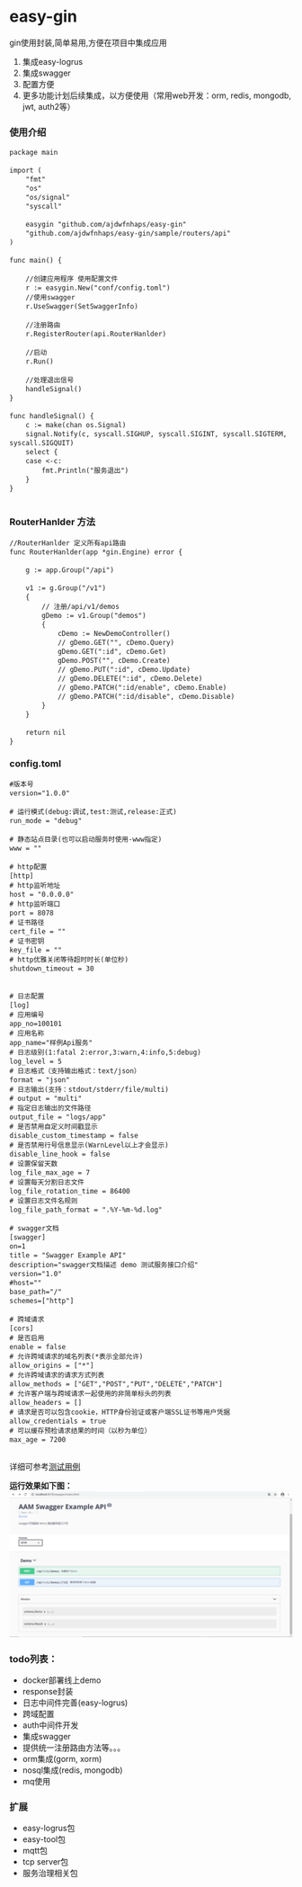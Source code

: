 # easy-gin
gin使用封装,简单易用,方便在项目中集成应用
1. 集成easy-logrus
2. 集成swagger
3. 配置方便
4. 更多功能计划后续集成，以方便使用（常用web开发：orm, redis, mongodb, jwt, auth2等）

### 使用介绍
```
package main

import (
	"fmt"
	"os"
	"os/signal"
	"syscall"

	easygin "github.com/ajdwfnhaps/easy-gin"
	"github.com/ajdwfnhaps/easy-gin/sample/routers/api"
)

func main() {

	//创建应用程序 使用配置文件
	r := easygin.New("conf/config.toml")
	//使用swagger
	r.UseSwagger(SetSwaggerInfo)

	//注册路由
	r.RegisterRouter(api.RouterHanlder)

	//启动
	r.Run()

	//处理退出信号
	handleSignal()
}

func handleSignal() {
	c := make(chan os.Signal)
	signal.Notify(c, syscall.SIGHUP, syscall.SIGINT, syscall.SIGTERM, syscall.SIGQUIT)
	select {
	case <-c:
		fmt.Println("服务退出")
	}
}


```

### RouterHanlder 方法

```
//RouterHanlder 定义所有api路由
func RouterHanlder(app *gin.Engine) error {

	g := app.Group("/api")

	v1 := g.Group("/v1")
	{
		// 注册/api/v1/demos
		gDemo := v1.Group("demos")
		{
			cDemo := NewDemoController()
			// gDemo.GET("", cDemo.Query)
			gDemo.GET(":id", cDemo.Get)
			gDemo.POST("", cDemo.Create)
			// gDemo.PUT(":id", cDemo.Update)
			// gDemo.DELETE(":id", cDemo.Delete)
			// gDemo.PATCH(":id/enable", cDemo.Enable)
			// gDemo.PATCH(":id/disable", cDemo.Disable)
		}
	}

	return nil
}

```

### config.toml

```
#版本号
version="1.0.0"

# 运行模式(debug:调试,test:测试,release:正式)
run_mode = "debug"

# 静态站点目录(也可以启动服务时使用-www指定)
www = ""

# http配置
[http]
# http监听地址
host = "0.0.0.0"
# http监听端口
port = 8078
# 证书路径
cert_file = ""
# 证书密钥
key_file = ""
# http优雅关闭等待超时时长(单位秒)
shutdown_timeout = 30


# 日志配置
[log]
# 应用编号
app_no=100101
# 应用名称
app_name="样例Api服务"
# 日志级别(1:fatal 2:error,3:warn,4:info,5:debug)
log_level = 5
# 日志格式（支持输出格式：text/json）
format = "json"
# 日志输出(支持：stdout/stderr/file/multi)
# output = "multi"
# 指定日志输出的文件路径
output_file = "logs/app"
# 是否禁用自定义时间戳显示
disable_custom_timestamp = false
# 是否禁用行号信息显示(WarnLevel以上才会显示)
disable_line_hook = false
# 设置保留天数
log_file_max_age = 7
# 设置每天分割日志文件
log_file_rotation_time = 86400
# 设置日志文件名规则
log_file_path_format = ".%Y-%m-%d.log"

# swagger文档
[swagger]
on=1
title = "Swagger Example API"
description="swagger文档描述 demo 测试服务接口介绍"
version="1.0"
#host=""
base_path="/"
schemes=["http"]

# 跨域请求
[cors]
# 是否启用
enable = false
# 允许跨域请求的域名列表(*表示全部允许)
allow_origins = ["*"]
# 允许跨域请求的请求方式列表
allow_methods = ["GET","POST","PUT","DELETE","PATCH"]
# 允许客户端与跨域请求一起使用的非简单标头的列表
allow_headers = []
# 请求是否可以包含cookie，HTTP身份验证或客户端SSL证书等用户凭据
allow_credentials = true
# 可以缓存预检请求结果的时间（以秒为单位）
max_age = 7200


```

详细可参考[测试用例](sample/main.go)

**运行效果如下图：**
![text](https://github.com/ajdwfnhaps/easy-gin/blob/master/pics/swagger.png)

### todo列表：
- docker部署线上demo
- response封装
- 日志中间件完善(easy-logrus)
- 跨域配置
- auth中间件开发
- 集成swagger
- 提供统一注册路由方法等。。。
- orm集成(gorm, xorm)
- nosql集成(redis, mongodb)
- mq使用

### 扩展
- easy-logrus包
- easy-tool包
- mqtt包
- tcp server包
- 服务治理相关包
